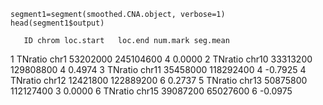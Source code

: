 ```
segment1=segment(smoothed.CNA.object, verbose=1)
head(segment1$output)
```

       ID chrom loc.start   loc.end num.mark seg.mean
1 TNratio  chr1  53202000 245104600        4   0.0000
2 TNratio chr10  33313200 129808800        4   0.4974
3 TNratio chr11  35458000 118292400        4  -0.7925
4 TNratio chr12  12421800 122889200        6   0.2737
5 TNratio chr13  50875800 112127400        3   0.0000
6 TNratio chr15  39087200  65027600        6  -0.0975